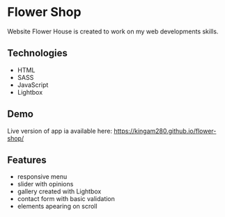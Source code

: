 # Flower Shop

Website Flower House is created to work on my web developments skills.

## Technologies

- HTML
- SASS
- JavaScript
- Lightbox

## Demo

Live version of app ia available here: https://kingam280.github.io/flower-shop/

## Features

- responsive menu
- slider with opinions
- gallery created with Lightbox
- contact form with basic validation
- elements apearing on scroll